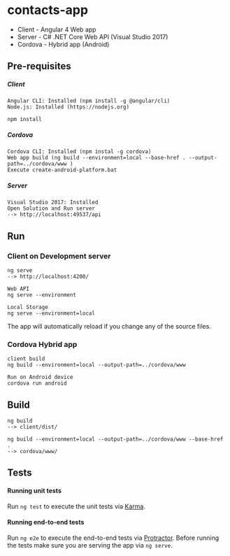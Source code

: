 # contacts-app

- Client - Angular 4 Web app
- Server - C# .NET Core Web API (Visual Studio 2017)
- Cordova - Hybrid app (Android)

## Pre-requisites
##### Client
```
Angular CLI: Installed (npm install -g @angular/cli)
Node.js: Installed (https://nodejs.org)

npm install
```
##### Cordova
```
Cordova CLI: Installed (npm instal -g cordova)
Web app build (ng build --environment=local --base-href . --output-path=../cordova/www )
Execute create-android-platform.bat
```
##### Server
```
Visual Studio 2017: Installed
Open Solution and Run server
--> http://localhost:49537/api
```
## Run

### Client on Development server
```
ng serve
--> http://localhost:4200/

Web API
ng serve --environment

Local Storage 
ng serve --environment=local
```
The app will automatically reload if you change any of the source files.

### Cordova Hybrid app
```
client build
ng build --environment=local --output-path=../cordova/www 

Run on Android device
cordova run android
```

## Build

```
ng build
--> client/dist/

ng build --environment=local --output-path=../cordova/www --base-href .
--> cordova/www/
```

## Tests

#### Running unit tests

Run `ng test` to execute the unit tests via [Karma](https://karma-runner.github.io).

#### Running end-to-end tests

Run `ng e2e` to execute the end-to-end tests via [Protractor](http://www.protractortest.org/).
Before running the tests make sure you are serving the app via `ng serve`.

